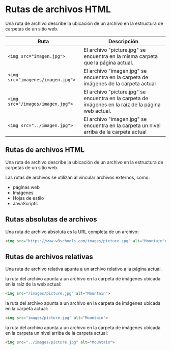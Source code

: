 # Rutas de archivos HTML

Una ruta de archivo describe la ubicación de un archivo en la estructura de carpetas de un sitio web.

| Ruta	| Descripción| 
| ---------------------------- | -------------------------------------------------------------------------------------------------|
| `<img src="imagen.jpg">` | 	El archivo "picture.jpg" se encuentra en la misma carpeta que la página actual.| 
| `<img src="imagenes/imagen.jpg">` | 	El archivo "imagen.jpg" se encuentra en la carpeta de imágenes de la carpeta actual| 
| `<img src="/images/imagen.jpg">` | 	El archivo "picture.jpg" se encuentra en la carpeta de imágenes en la raíz de la página web actual. | 
| `<img src="../imagen.jpg">` | 	El archivo "imagen.jpg" se encuentra en la carpeta un nivel arriba de la carpeta actual | 

## Rutas de archivos HTML
Una ruta de archivo describe la ubicación de un archivo en la estructura de carpetas de un sitio web.

Las rutas de archivos se utilizan al vincular archivos externos, como:

- páginas web
- Imágenes
- Hojas de estilo
- JavaScripts

## Rutas absolutas de archivos
Una ruta de archivo absoluta es la URL completa de un archivo:
```html
<img src="https://www.w3schools.com/images/picture.jpg" alt="Mountain">
```
## Rutas de archivos relativas
Una ruta de archivo relativa apunta a un archivo relativo a la página actual.

la ruta del archivo apunta a un archivo en la carpeta de imágenes ubicada en la raíz de la web actual:
```html
<img src="/images/picture.jpg" alt="Mountain">
```
la ruta del archivo apunta a un archivo en la carpeta de imágenes ubicada en la carpeta actual:
```html
<img src="images/picture.jpg" alt="Mountain">
```
la ruta del archivo apunta a un archivo en la carpeta de imágenes ubicada en la carpeta un nivel arriba de la carpeta actual:
```html
<img src="../images/picture.jpg" alt="Mountain">
```